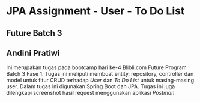 # JPA Assignment - User - To Do List
## Future Batch 3
## Andini Pratiwi

Ini merupakan tugas pada bootcamp hari ke-4 Blibli.com Future Program Batch 3 Fase 1. Tugas ini meliputi membuat entity, repository, controller dan model untuk fitur CRUD terhadap *User* dan *To Do List* untuk masing-masing user. Dalam tugas ini digunakan Spring Boot dan JPA.
Tugas ini juga dilengkapi screenshot hasil request menggunakan aplikasi *Postman*

